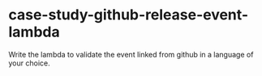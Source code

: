 # case-study-github-release-event-lambda

Write the lambda to validate the event linked from github in a language of your choice.
